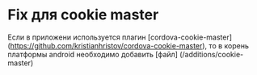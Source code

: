 # Fix для cookie master

Если в приложени используется плагин 
[cordova-cookie-master] (https://github.com/kristianhristov/cordova-cookie-master),
то в корень платформы android необходимо добавить [файл] (/additions/cookie-master)